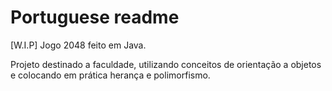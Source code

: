 # Portuguese readme
[W.I.P] Jogo 2048 feito em Java.

Projeto destinado a faculdade, utilizando conceitos de orientação a objetos e colocando em prática herança e polimorfismo.
